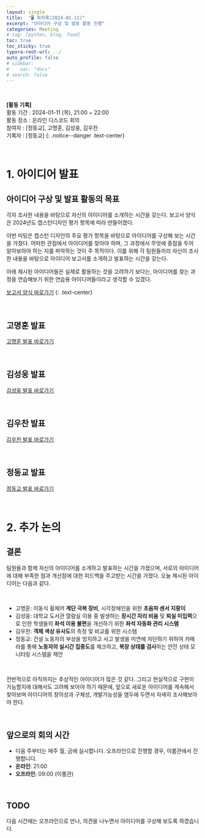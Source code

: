 ```yaml
---
layout: single
title:  "🖥️ 회의록(2024-01-11)"
excerpt: "아이디어 구상 및 발표 활동 진행"
categories: Meeting
# tag: [python, blog, food]
toc: true
toc_sticky: true
typora-root-url: ../
auto_profile: false
# sidebar:
#    nav: "docs"
# search: false
---
```


<br/>

**[활동 기록]**  
활동 기간 : 2024-01-11 (목), 21:00 ~ 22:00  
활동 장소 : 온라인 디스코드 회의  
참여자 : [정동교], 고명훈, 김성웅, 김우찬  
기록자 : [정동교] 
{: .notice--danger .text-center}

<br/>

# 1. 아이디어 발표

## 아이디어 구상 및 발표 활동의 목표

각자 조사한 내용을 바탕으로 자신의 아이디어를 소개하는 시간을 갖는다. 보고서 양식은 2024년도 캡스턴디자인 평가 항목에 따라 만들어졌다.   

이번 미팅은 캡스턴 디자인의 주요 평가 항목을 바탕으로 아이디어를 구상해 보는 시간을 가졌다. 어떠한 관점에서 아이디어를 찾아야 하며, 그 과정에서 무엇에 중점을 두어 알아보아야 하는 지를 파악하는 것이 주 목적이다. 이를 위해 각 팀원들끼리 자신이 조사한 내용을 바탕으로 아이디어 보고서를 소개하고 발표하는 시간을 갖는다.

아래 제시된 아이디어들은 실제로 활용하는 것을 고려하기 보다는, 아이디어를 찾는 과정을 연습해보기 위한 연습용 아이디어들이라고 생각할 수 있겠다.

[보고서 양식 바로가기](/announcement/다음-회의-때-준비할-것(2024-01-09)/)
{: .text-center}

<br/>

## 고명훈 발표

[고명훈 발표 바로가기](/archive/고명훈-발표(2024-01-11)/)

<br/>

## 김성웅 발표

[김성웅 발표 바로가기](/archive/김성웅-발표(2024-01-11)/)

<br/>

## 김우찬 발표 ##

[김우찬 발표 바로가기](/archive/김우찬-발표(2024-01-11)/)

<br/>

## 정동교 발표

[정동교 발표 바로가기](/archive/정동교-발표(2024-01-11)/)

<br/>

# 2. 추가 논의

## 결론

팀원들과 함께 자신의 아이디어를 소개하고 발표하는 시간을 가졌으며, 서로의 아이디어에 대해 부족한 점과 개선점에 대한 피드백을 주고받는 시간을 가졌다. 오늘 제시된 아이디어는 다음과 같다.

<br>

- 고명훈: 이동식 휠체어 **계단 극복 장비**, 시각장애인을 위한 **초음파 센서 지팡이**
- 김성웅: 대학교 도서관 열람실 이용 중 발생하는 **장시간 자리 비움** 및 **퇴실 미입력**으로 인한 학생들의 **좌석 이용 불편**을 개선하기 위한 **좌석 자동화 관리 시스템**
- 김우찬: **객체 색상 유사도**의 측정 및 비교를 위한 시스템
- 정동교: 건설 노동자의 부상을 방지하고 사고 발생을 미연에 차단하기 위하여 카메라를 통해 **노동자의 실시간 집중도**를 체크하고, **복장 상태를 검사**하는 안전 상태 모니터링 시스템을 제안

<br>

전반적으로 아직까지는 추상적인 아이디어가 많은 것 같다. 그리고 현실적으로 구현이 가능할지에 대해서도 고려해 보아야 하기 때문에, 앞으로 새로운 아이디어를 계속해서 찾아보며 아이디어의 창의성과 구체성, 개발가능성을 염두에 두면서 자세히 조사해보아야 한다.

<br>

## 앞으로의 회의 시간

- 다음 주부터는 매주 월, 금에 실시합니다. 오프라인으로 진행할 경우, 이룸관에서 진행합니다.
- **온라인**:  21:00
- **오프라인**: 09:00 (이룸관)

<br/>

## TODO

다음 시간에는 오프라인으로 만나, 의견을 나누면서 아이디어를 구상해 보도록 하겠습니다.

<br/>



